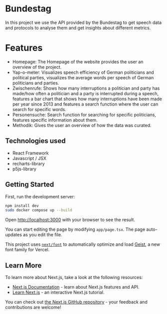 # Bundestag
In this project we use the API provided by the Bundestag to get speech data and protocols to analyse them and get insights about different metrics.

# Features 
- Homepage: The Homepage of the website provides the user an overview of the project.
- Yap-o-meter: Visualizes speech efficiency of German politicians and political parties, visualizes the average words per speech of German politicians and parties. 
- Zwischenrufe: Shows how many interruptions a politician and party has made/how often a politician and a party is interrupted during a speech, features a bar chart that shows how many interruptions have been made per year since 2013 and features a search function where the user can search for specific words.
- Personensuche: Search function for searching for specific politicians, features specific information about them.
- Methodik: Gives the user an overview of how the data was curated.

## Technologies used 
- React Framework
- Javascript / JSX 
- recharts-library 
- p5js-library 

## Getting Started

First, run the development server:

```bash
npm install dev
sudo docker compose up --build
```

Open [http://localhost:3000](http://localhost:3000) with your browser to see the result.

You can start editing the page by modifying `app/page.tsx`. The page auto-updates as you edit the file.

This project uses [`next/font`](https://nextjs.org/docs/app/building-your-application/optimizing/fonts) to automatically optimize and load [Geist](https://vercel.com/font), a new font family for Vercel.

## Learn More

To learn more about Next.js, take a look at the following resources:

- [Next.js Documentation](https://nextjs.org/docs) - learn about Next.js features and API.
- [Learn Next.js](https://nextjs.org/learn) - an interactive Next.js tutorial.

You can check out [the Next.js GitHub repository](https://github.com/vercel/next.js) - your feedback and contributions are welcome!
